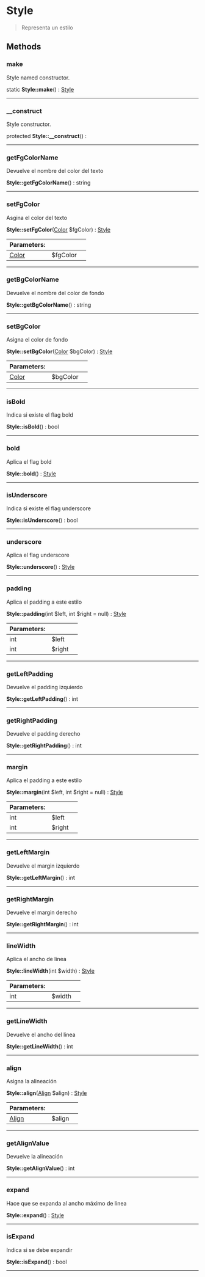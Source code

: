 
                                                                                                                                            
    
# Style


> Representa un estilo
>
> 








## Methods

### make
Style named constructor.


static **Style::make**() : [Style](../../../Style.md)



---


### __construct
Style constructor.


protected **Style::__construct**() : 



---


### getFgColorName
Devuelve el nombre del color del texto


**Style::getFgColorName**() : string



---


### setFgColor
Asgina el color del texto


**Style::setFgColor**([Color](../../../Color.md) $fgColor) : [Style](../../../Style.md)


|Parameters: | | |
| --- | --- | --- |
|[Color](../../../Color.md) |$fgColor |  |

---


### getBgColorName
Devuelve el nombre del color de fondo


**Style::getBgColorName**() : string



---


### setBgColor
Asigna el color de fondo


**Style::setBgColor**([Color](../../../Color.md) $bgColor) : [Style](../../../Style.md)


|Parameters: | | |
| --- | --- | --- |
|[Color](../../../Color.md) |$bgColor |  |

---


### isBold
Indica si existe el flag bold


**Style::isBold**() : bool



---


### bold
Aplica el flag bold


**Style::bold**() : [Style](../../../Style.md)



---


### isUnderscore
Indica si existe el flag underscore


**Style::isUnderscore**() : bool



---


### underscore
Aplica el flag underscore


**Style::underscore**() : [Style](../../../Style.md)



---


### padding
Aplica el padding a este estilo


**Style::padding**(int $left, int $right = null) : [Style](../../../Style.md)


|Parameters: | | |
| --- | --- | --- |
|int |$left |  |
|int |$right |  |

---


### getLeftPadding
Devuelve el padding izquierdo


**Style::getLeftPadding**() : int



---


### getRightPadding
Devuelve el padding derecho


**Style::getRightPadding**() : int



---


### margin
Aplica el padding a este estilo


**Style::margin**(int $left, int $right = null) : [Style](../../../Style.md)


|Parameters: | | |
| --- | --- | --- |
|int |$left |  |
|int |$right |  |

---


### getLeftMargin
Devuelve el margin izquierdo


**Style::getLeftMargin**() : int



---


### getRightMargin
Devuelve el margin derecho


**Style::getRightMargin**() : int



---


### lineWidth
Aplica el ancho de linea


**Style::lineWidth**(int $width) : [Style](../../../Style.md)


|Parameters: | | |
| --- | --- | --- |
|int |$width |  |

---


### getLineWidth
Devuelve el ancho del linea


**Style::getLineWidth**() : int



---


### align
Asigna la alineación


**Style::align**([Align](../../../Align.md) $align) : [Style](../../../Style.md)


|Parameters: | | |
| --- | --- | --- |
|[Align](../../../Align.md) |$align |  |

---


### getAlignValue
Devuelve la alineación


**Style::getAlignValue**() : int



---


### expand
Hace que se expanda al ancho máximo de linea


**Style::expand**() : [Style](../../../Style.md)



---


### isExpand
Indica si se debe expandir


**Style::isExpand**() : bool



---


                                                                                                                                                                                                                                                                                                                                                                                                            
    
                                                                                                                                                                                                                                                                             
                
